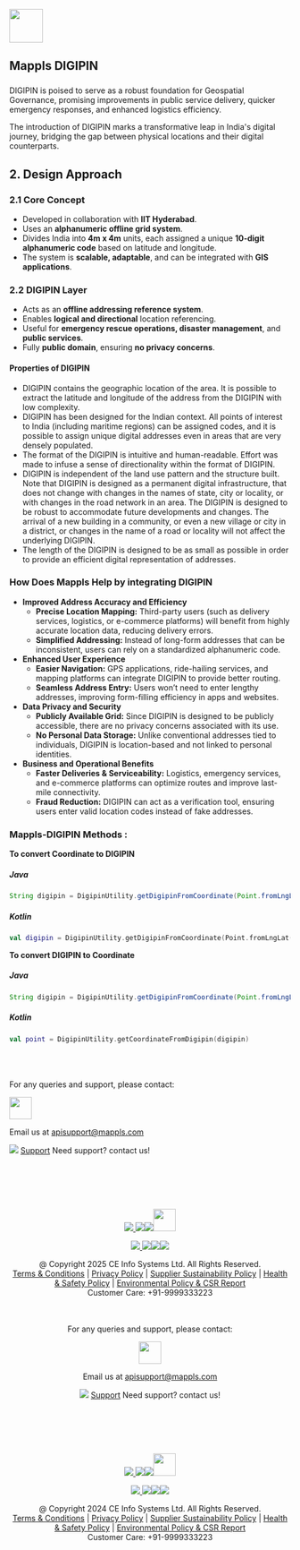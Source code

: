 [<img src="https://about.mappls.com/images/mappls-b-logo.svg" height="60"/> </p>](https://www.mapmyindia.com/api)

## Mappls DIGIPIN

###

DIGIPIN is poised to serve as a robust foundation for Geospatial Governance, promising improvements in public service delivery, quicker emergency responses, and enhanced logistics efficiency.

The introduction of DIGIPIN marks a transformative leap in India's digital journey, bridging the gap between physical locations and their digital counterparts.

## 2. Design Approach
### 2.1 Core Concept
- Developed in collaboration with **IIT Hyderabad**.
- Uses an **alphanumeric offline grid system**.
- Divides India into **4m x 4m** units, each assigned a unique **10-digit alphanumeric code** based on latitude and longitude.
- The system is **scalable, adaptable**, and can be integrated with **GIS applications**.

### 2.2 DIGIPIN Layer
- Acts as an **offline addressing reference system**.
- Enables **logical and directional** location referencing.
- Useful for **emergency rescue operations, disaster management**, and **public services**.
- Fully **public domain**, ensuring **no privacy concerns**.


#### Properties of DIGIPIN
- DIGIPIN contains the geographic location of the area. It is possible to extract the latitude and longitude of the address from the DIGIPIN with low complexity.
- DIGIPIN has been designed for the Indian context. All points of interest to India (including maritime regions) can be assigned codes, and it is possible to assign unique digital addresses even in areas that are very densely populated.
- The format of the DIGIPIN is intuitive and human-readable. Effort was made to infuse a sense of directionality within the format of DIGIPIN.
- DIGIPIN is independent of the land use pattern and the structure built. Note that DIGIPIN is designed as a permanent digital infrastructure, that does not change with changes in the names of state, city or locality, or with changes in the road network in an area. The DIGIPIN is designed to be robust to accommodate future developments and changes. The arrival of a new building in a community, or even a new village or city in a district, or changes in the name of a road or locality will not affect the underlying DIGIPIN.
- The length of the DIGIPIN is designed to be as small as possible in order to provide an efficient digital representation of addresses.

### How Does Mappls Help by integrating DIGIPIN


- **Improved Address Accuracy and Efficiency**
    - **Precise Location Mapping:** Third-party users (such as delivery services, logistics, or e-commerce platforms) will benefit from highly accurate location data, reducing delivery errors.
    - **Simplified Addressing:** Instead of long-form addresses that can be inconsistent, users can rely on a standardized alphanumeric code.
- **Enhanced User Experience**
    - **Easier Navigation:** GPS applications, ride-hailing services, and mapping platforms can integrate DIGIPIN to provide better routing.
    - **Seamless Address Entry:** Users won’t need to enter lengthy addresses, improving form-filling efficiency in apps and websites.
- **Data Privacy and Security**
    - **Publicly Available Grid:** Since DIGIPIN is designed to be publicly accessible, there are no privacy concerns associated with its use.
    - **No Personal Data Storage:** Unlike conventional addresses tied to individuals, DIGIPIN is location-based and not linked to personal identities.
- **Business and Operational Benefits**
    - **Faster Deliveries & Serviceability:** Logistics, emergency services, and e-commerce platforms can optimize routes and improve last-mile connectivity.
    - **Fraud Reduction:** DIGIPIN can act as a verification tool, ensuring users enter valid location codes instead of fake addresses.

### Mappls-DIGIPIN Methods : 

**To convert Coordinate to DIGIPIN**
##### Java
~~~java
String digipin = DigipinUtility.getDigipinFromCoordinate(Point.fromLngLat(longitude, latitude));
~~~
##### Kotlin
~~~kotlin
val digipin = DigipinUtility.getDigipinFromCoordinate(Point.fromLngLat(longiude, latitude))
~~~

**To convert DIGIPIN to Coordinate**
##### Java
~~~java
String digipin = DigipinUtility.getDigipinFromCoordinate(Point.fromLngLat(longitude, latitude));
~~~
##### Kotlin
~~~kotlin
val point = DigipinUtility.getCoordinateFromDigipin(digipin)
~~~

<br><br><br>
For any queries and support, please contact:

[<img src="https://about.mappls.com/images/mappls-logo.svg" height="40"/> </p>](https://about.mappls.com/api/)
Email us at [apisupport@mappls.com](mailto:apisupport@mappls.com)


![](https://www.mapmyindia.com/api/img/icons/support.png)
[Support](https://about.mappls.com/contact/)
Need support? contact us!

<br></br>
<br></br>

[<p align="center"> <img src="https://www.mapmyindia.com/api/img/icons/stack-overflow.png"/> ](https://stackoverflow.com/questions/tagged/mappls-api)[![](https://www.mapmyindia.com/api/img/icons/blog.png)](https://about.mappls.com/blog/)[![](https://www.mapmyindia.com/api/img/icons/gethub.png)](https://github.com/Mappls-api)[<img src="https://mmi-api-team.s3.ap-south-1.amazonaws.com/API-Team/npm-logo.one-third%5B1%5D.png" height="40"/> </p>](https://www.npmjs.com/org/mapmyindia)



[<p align="center"> <img src="https://www.mapmyindia.com/june-newsletter/icon4.png"/> ](https://www.facebook.com/Mapplsofficial)[![](https://www.mapmyindia.com/june-newsletter/icon2.png)](https://twitter.com/mappls)[![](https://www.mapmyindia.com/newsletter/2017/aug/llinkedin.png)](https://www.linkedin.com/company/mappls/)[![](https://www.mapmyindia.com/june-newsletter/icon3.png)](https://www.youtube.com/channel/UCAWvWsh-dZLLeUU7_J9HiOA)




<div align="center">@ Copyright 2025 CE Info Systems Ltd. All Rights Reserved.</div>

<div align="center"> <a href="https://about.mappls.com/api/terms-&-conditions">Terms & Conditions</a> | <a href="https://about.mappls.com/about/privacy-policy">Privacy Policy</a> | <a href="https://about.mappls.com/pdf/mapmyIndia-sustainability-policy-healt-labour-rules-supplir-sustainability.pdf">Supplier Sustainability Policy</a> | <a href="https://about.mappls.com/pdf/Health-Safety-Management.pdf">Health & Safety Policy</a> | <a href="https://about.mappls.com/pdf/Environment-Sustainability-Policy-CSR-Report.pdf">Environmental Policy & CSR Report</a>

<div align="center">Customer Care: +91-9999333223</div>













































<br>
<br>


For any queries and support, please contact: 

[<img src="https://about.mappls.com/images/mappls-logo.svg" height="40"/> </p>](https://about.mappls.com/api/)
Email us at [apisupport@mappls.com](mailto:apisupport@mappls.com)


![](https://www.mapmyindia.com/api/img/icons/support.png)
[Support](https://about.mappls.com/contact/)
Need support? contact us!

<br></br>
<br></br>

[<p align="center"> <img src="https://www.mapmyindia.com/api/img/icons/stack-overflow.png"/> ](https://stackoverflow.com/questions/tagged/mappls-api)[![](https://www.mapmyindia.com/api/img/icons/blog.png)](https://about.mappls.com/blog/)[![](https://www.mapmyindia.com/api/img/icons/gethub.png)](https://github.com/Mappls-api)[<img src="https://mmi-api-team.s3.ap-south-1.amazonaws.com/API-Team/npm-logo.one-third%5B1%5D.png" height="40"/> </p>](https://www.npmjs.com/org/mapmyindia) 



[<p align="center"> <img src="https://www.mapmyindia.com/june-newsletter/icon4.png"/> ](https://www.facebook.com/Mapplsofficial)[![](https://www.mapmyindia.com/june-newsletter/icon2.png)](https://twitter.com/mappls)[![](https://www.mapmyindia.com/newsletter/2017/aug/llinkedin.png)](https://www.linkedin.com/company/mappls/)[![](https://www.mapmyindia.com/june-newsletter/icon3.png)](https://www.youtube.com/channel/UCAWvWsh-dZLLeUU7_J9HiOA)




<div align="center">@ Copyright 2024 CE Info Systems Ltd. All Rights Reserved.</div>

<div align="center"> <a href="https://about.mappls.com/api/terms-&-conditions">Terms & Conditions</a> | <a href="https://about.mappls.com/about/privacy-policy">Privacy Policy</a> | <a href="https://about.mappls.com/pdf/mapmyIndia-sustainability-policy-healt-labour-rules-supplir-sustainability.pdf">Supplier Sustainability Policy</a> | <a href="https://about.mappls.com/pdf/Health-Safety-Management.pdf">Health & Safety Policy</a> | <a href="https://about.mappls.com/pdf/Environment-Sustainability-Policy-CSR-Report.pdf">Environmental Policy & CSR Report</a>

<div align="center">Customer Care: +91-9999333223</div>
